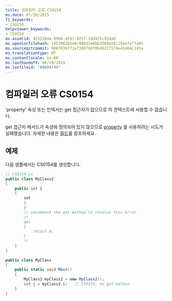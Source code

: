 ```yaml
---
title: 컴파일러 오류 CS0154
ms.date: 07/20/2015
f1_keywords:
- CS0154
helpviewer_keywords:
- CS0154
ms.assetid: 815150da-09b4-4593-825f-1dd435c92da8
ms.openlocfilehash: 1457062b5e6c99833e6bb3569d26c25eefeffa85
ms.sourcegitcommit: 986f836f72ef10876878bd6217174e41464c145a
ms.translationtype: MT
ms.contentlocale: ko-KR
ms.lasthandoff: 08/19/2019
ms.locfileid: "69604749"
---
```

# <a name="compiler-error-cs0154"></a>컴파일러 오류 CS0154
'property' 속성 또는 인덱서는 get 접근자가 없으므로 이 컨텍스트에 사용할 수 없습니다.  
  
 get 접근자 메서드가 속성에 정의되어 있지 않으므로 [property](../programming-guide/classes-and-structs/using-properties.md) 를 사용하려는 시도가 실패했습니다. 자세한 내용은 [필드](../programming-guide/classes-and-structs/fields.md)를 참조하세요.  
  
## <a name="example"></a>예제  
 다음 샘플에서는 CS0154를 생성합니다.  
  
```csharp  
// CS0154.cs  
public class MyClass2  
{  
    public int i  
    {  
        set  
        {  
        }  
        // uncomment the get method to resolve this error  
        /*  
        get  
        {  
            return 0;  
        }  
        */  
    }  
}  
  
public class MyClass  
{  
    public static void Main()  
    {  
        MyClass2 myClass2 = new MyClass2();  
        int j = myClass2.i;   // CS0154, no get method  
    }  
}  
```
